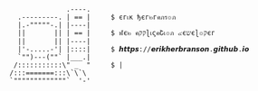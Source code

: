 <!--
**erikherbranson/erikherbranson** is a ✨ _special_ ✨ repository because its `README.md` (this file) appears on your GitHub profile.

Here are some ideas to get you started:

- 🔭 I’m currently working on ...
- 🌱 I’m currently learning ...
- 👯 I’m looking to collaborate on ...
- 🤔 I’m looking for help with ...
- 💬 Ask me about ...
- 📫 How to reach me: ...
- 😄 Pronouns: ...
- ⚡ Fun fact: ...
-->

                  .----.
      .---------. | == |     $ єгเк ђєг๒гคภร๏ภ
      |.-"""""-.| |----|
      ||       || | == |     $ ฬє๒ คקקɭเςคՇเ๏ภ ๔єשєɭ๏קєг
      ||       || |----|
      |'-.....-'| |::::|     $ 𝙝𝙩𝙩𝙥𝙨://𝙚𝙧𝙞𝙠𝙝𝙚𝙧𝙗𝙧𝙖𝙣𝙨𝙤𝙣.𝙜𝙞𝙩𝙝𝙪𝙗.𝙞𝙤
      `"")---(""` |___.|
     /:::::::::::\" _  "     $ |
    /:::=======:::\`\`\
    `"""""""""""""`  '-'
